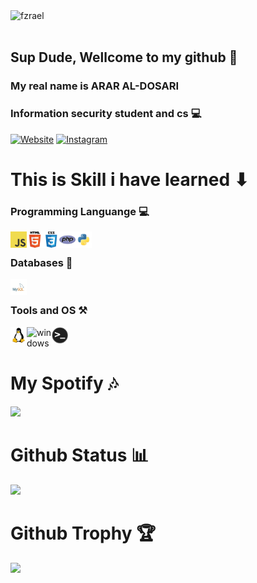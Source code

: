 <img align="left" alt="fzrael" width="226px" top="30px" src="http://x3ro.me/img/git-fz.gif" />
<br>
<br>

## Sup Dude, Wellcome to my github  👋 

### My real name is ARAR AL-DOSARI 

### Information security student and cs 💻 

[![Website](http://img.shields.io/badge/Website-FajarTheGGman-black?style=for-the-badge)](https://x3ro.me) [![Instagram](http://img.shields.io/badge/Instagram-Kernel024-red?style=for-the-badge)](https://instagram.com/81111i)

# This is Skill i have learned ⬇

### Programming Languange 💻

<img align="left" alt="JavaScript" width="26px" src="https://raw.githubusercontent.com/github/explore/80688e429a7d4ef2fca1e82350fe8e3517d3494d/topics/javascript/javascript.png" />
<img align="left" alt="HTML5" width="26px" src="https://raw.githubusercontent.com/github/explore/80688e429a7d4ef2fca1e82350fe8e3517d3494d/topics/html/html.png" />
<img align="left" alt="CSS3" width="26px" src="https://raw.githubusercontent.com/github/explore/80688e429a7d4ef2fca1e82350fe8e3517d3494d/topics/css/css.png" />
<img align="left" alt="Php" width="26px" src="https://raw.githubusercontent.com/github/explore/master/topics/php/php.png" />
<img align="left" alt="C" width="26px" src="https://raw.githubusercontent.com/github/explore/master/topics/python/python.png" />
<br>

### Databases 📙

<img align="left" alt="MySQL" width="26px" src="https://raw.githubusercontent.com/github/explore/80688e429a7d4ef2fca1e82350fe8e3517d3494d/topics/mysql/mysql.png" />
<br>

### Tools and OS ⚒

<img align="left" alt="Kali Linux" width="26px" src="https://raw.githubusercontent.com/github/explore/master/topics/linux/linux.png" />
<img align="left" alt="windows" width="40px" src="https://cdn.pling.com/img/1/7/6/e/3c04f1ec8dc2493b08672972ed004a6f4f90.png" />
<img align="left" alt="terminal" width="26px" src="https://raw.githubusercontent.com/github/explore/master/topics/terminal/terminal.png" />
<br>
<br>

# My Spotify 🎶

![](https://spotify-github-profile.vercel.app/api/view.svg?uid=hjn5rpwib3744xmkulex0vw4v&redirect=true][https://spotify-github-profile.vercel.app/api/view.svg?uid=hjn5rpwib3744xmkulex0vw4v&cover_image=true&theme=novatorem)
# Github Status 📊

![](https://github-readme-stats.vercel.app/api?username=fzrael&theme=highcontrast&show_icons=true)

# Github Trophy 🏆
![](https://github-profile-trophy.vercel.app/?username=fzrael&theme=dracula)
